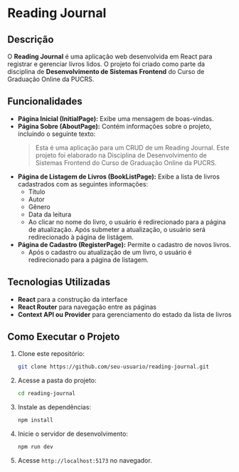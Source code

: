 # Reading Journal

## Descrição
O **Reading Journal** é uma aplicação web desenvolvida em React para registrar e gerenciar livros lidos. O projeto foi criado como parte da disciplina de **Desenvolvimento de Sistemas Frontend** do Curso de Graduação Online da PUCRS.

## Funcionalidades
- **Página Inicial (InitialPage):** Exibe uma mensagem de boas-vindas.
- **Página Sobre (AboutPage):** Contém informações sobre o projeto, incluindo o seguinte texto:
  > Esta é uma aplicação para um CRUD de um Reading Journal. Este projeto foi elaborado na Disciplina de Desenvolvimento de Sistemas Frontend do Curso de Graduação Online da PUCRS.
- **Página de Listagem de Livros (BookListPage):** Exibe a lista de livros cadastrados com as seguintes informações:
  - Título
  - Autor
  - Gênero
  - Data da leitura
  - Ao clicar no nome do livro, o usuário é redirecionado para a página de atualização. Após submeter a atualização, o usuário será redirecionado à página de listágem.
- **Página de Cadastro (RegisterPage):** Permite o cadastro de novos livros.
  - Após o cadastro ou atualização de um livro, o usuário é redirecionado para a página de listagem.

## Tecnologias Utilizadas
- **React** para a construção da interface
- **React Router** para navegação entre as páginas
- **Context API ou Provider** para gerenciamento do estado da lista de livros

## Como Executar o Projeto
1. Clone este repositório:
   ```sh
   git clone https://github.com/seu-usuario/reading-journal.git
   ```
2. Acesse a pasta do projeto:
   ```sh
   cd reading-journal
   ```
3. Instale as dependências:
   ```sh
   npm install
   ```
4. Inicie o servidor de desenvolvimento:
   ```sh
   npm run dev
   ```
5. Acesse `http://localhost:5173` no navegador.


